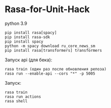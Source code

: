 # Rasa-for-Unit-Hack

python 3.9

````
pip install rasa[spacy]
pip install rasa-sdk
pip install spacy
python -m spacy download ru_core_news_sm
pip install rasa[transformers] transformers
````

Запуск api (для бека):
````
rasa train (один раз после обновления репоза)
rasa run --enable-api --cors "*" -p 5005
````

Запуск:
````
rasa train
rasa run actions
rasa shell
````
